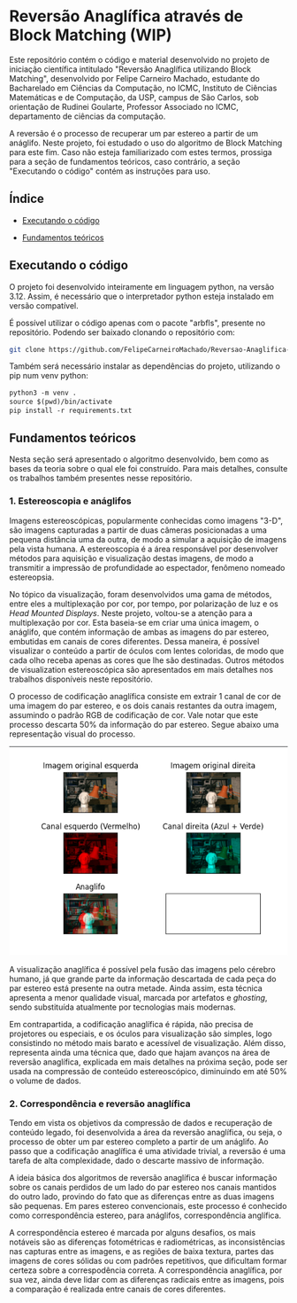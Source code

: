 # Reversão Anaglífica através de Block Matching (WIP)

Este repositório contém o código e material desenvolvido no projeto de iniciação 
científica intitulado "Reversão Anaglífica utilizando Block Matching", desenvolvido 
por Felipe Carneiro Machado, estudante do Bacharelado em Ciências da Computação, 
no ICMC, Instituto de Ciências Matemáticas e de Computação, da USP, campus de
São Carlos, sob orientação de Rudinei Goularte, Professor Associado no ICMC, 
departamento de ciências da computação.

A reversão é o processo de recuperar um par estereo a partir de um anáglifo. Neste 
projeto, foi estudado o uso do algoritmo de Block Matching para este fim. Caso não 
esteja familiarizado com estes termos, prossiga para a seção de fundamentos teóricos,
caso contrário, a seção "Executando o código" contém as instruções para uso.


## Índice

- [Executando o código](#executando-o-código)

- [Fundamentos teóricos](#fundamentos-teóricos)

## Executando o código

O projeto foi desenvolvido inteiramente em linguagem python, na versão 3.12. 
Assim, é necessário que o interpretador python esteja instalado em versão compatível.

É possível utilizar o código apenas com o pacote "arbfls", presente no repositório. 
Podendo ser baixado clonando o repositório com:

```sh
git clone https://github.com/FelipeCarneiroMachado/Reversao-Anaglifica-por-Block-Matching.git
```

Também será necessário instalar as dependências do projeto, utilizando o pip num
venv python:

```shell
python3 -m venv .
source $(pwd)/bin/activate
pip install -r requirements.txt
```





## Fundamentos teóricos

Nesta seção será apresentado o algoritmo desenvolvido, bem como as bases da teoria
sobre o qual ele foi construído. Para mais detalhes, consulte os trabalhos também 
presentes nesse repositório.

### 1. Estereoscopia e anáglifos

Imagens estereoscópicas, popularmente conhecidas como imagens "3-D", são imagens
capturadas a partir de duas câmeras posicionadas a uma pequena distância uma da outra,
de modo a simular a aquisição de imagens pela vista humana. A estereoscopia é a área
responsável por desenvolver métodos para aquisição e visualização destas imagens, de modo
a transmitir a impressão de profundidade ao espectador, fenômeno nomeado estereopsia.

No tópico da visualização, foram desenvolvidos uma gama de métodos, entre eles 
a multiplexação por cor, por tempo, por polarização de luz e os *Head Mounted Displays*.
Neste projeto, voltou-se a atenção para a multiplexação por cor. Esta baseia-se em 
criar uma única imagem, o anáglifo, que contém informação de ambas as imagens do par 
estereo, embutidas em canais de cores diferentes. Dessa maneira, é possível visualizar 
o conteúdo a partir de óculos com lentes coloridas, de modo que cada olho receba apenas 
as cores que lhe são destinadas. Outros métodos de visualization estereoscópica são 
apresentados em mais detalhes nos trabalhos disponíveis neste repositório. 

O processo de codificação anaglífica consiste em extrair 1 canal de cor de uma imagem
do par estereo, e os dois canais restantes da outra imagem, assumindo o padrão RGB de
codificação de cor. Vale notar que este processo descarta 50% da informação do par estereo.
Segue abaixo uma representação visual do processo.

![Exemplo de Anaglifo](assets/Ex_anagl_2.png)

A visualização anaglífica é possível pela fusão das imagens pelo cérebro humano,
já que grande parte da informação descartada de cada peça do par estereo está
presente na outra metade. Ainda assim, esta técnica apresenta a menor qualidade visual,
marcada por artefatos e *ghosting*, sendo substituída atualmente por tecnologias mais
modernas. 

Em contrapartida, a codificação anaglífica é rápida, não precisa de projetores ou 
especiais, e os óculos para visualização são simples, logo consistindo no método 
mais barato e acessível de visualização. Além disso, representa ainda uma técnica
que, dado que hajam avanços na área de reversão anaglífica, explicada em mais 
detalhes na próxima seção, pode ser usada na compressão de conteúdo estereoscópico, 
diminuindo em até 50% o volume de dados.

### 2. Correspondência e reversão anaglífica

Tendo em vista os objetivos da compressão de dados e recuperação de conteúdo legado,
foi desenvolvida a área da reversão anaglífica, ou seja, o processo de obter um par 
estereo completo a partir de um anáglifo. Ao passo que a codificação anaglífica é 
uma atividade trivial, a reversão é uma tarefa de alta complexidade, dado o descarte 
massivo de informação. 

A ideia básica dos algoritmos de reversão anaglífica é buscar informação sobre os 
canais perdidos de um lado do par estereo nos canais mantidos do outro lado, provindo
do fato que as diferenças entre as duas imagens são pequenas. Em pares estereo 
convencionais, este processo é conhecido como correspondência estereo, para anáglifos,
correspondência anglífica.

A correspondência estereo é marcada por alguns desafios, os mais notáveis são as
diferenças fotométricas e radiométricas, as inconsistências nas capturas entre as imagens, 
e as regiôes de baixa textura, partes das imagens de cores sólidas ou com padrôes 
repetitivos, que dificultam formar certeza sobre a correspodência correta. A correspondência
anaglífica, por sua vez, ainda deve lidar com as diferenças radicais entre as imagens, 
pois a comparação é realizada entre canais de cores diferentes.

